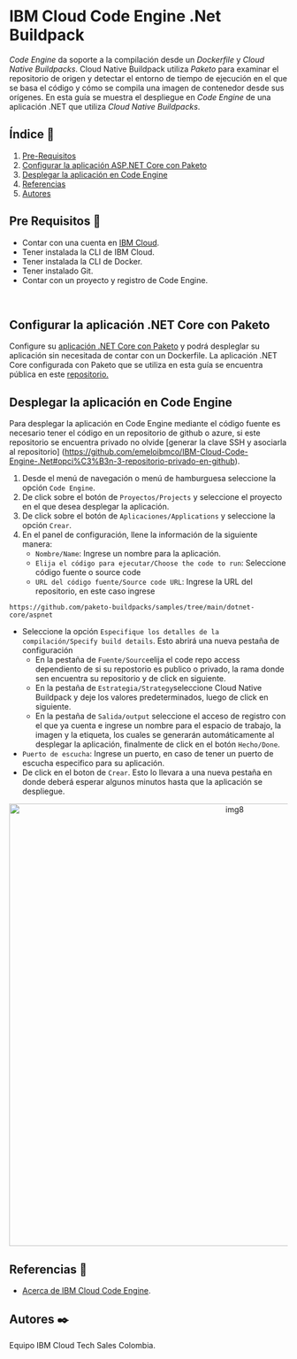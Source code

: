 # IBM Cloud Code Engine .Net Buildpack
*Code Engine* da soporte a la compilación desde un *Dockerfile* y *Cloud Native Buildpacks*. Cloud Native Buildpack utiliza *Paketo* para examinar el repositorio de origen y detectar el entorno de tiempo de ejecución en el que se basa el código y cómo se compila una imagen de contenedor desde sus orígenes. En esta guía se muestra el despliegue en *Code Engine* de una aplicación .NET que utiliza *Cloud Native Buildpacks*.
<br />

## Índice  📰
1. [Pre-Requisitos](#pre-requisitos-pencil)
2. [Configurar la aplicación ASP.NET Core con Paketo](#Configurar-la-aplicación-ASP.NET-Core-con-Paketo)
3. [Desplegar la aplicación en Code Engine](#Desplegar-la-aplicación-en-Code-Engine)
4. [Referencias](#Referencias-book)
5. [Autores](#Autores-black_nib)

## Pre Requisitos :pencil:
* Contar con una cuenta en <a href="https://cloud.ibm.com/"> IBM Cloud</a>.
* Tener instalada la CLI de IBM Cloud.
* Tener instalada la CLI de Docker.
* Tener instalado Git.
* Contar con un proyecto y registro de Code Engine.
<br />

## Configurar la aplicación .NET Core con Paketo
Configure su [aplicación .NET Core con Paketo](https://paketo.io/docs/howto/dotnet-core/) y podrá despleglar su aplicación sin necesitada de contar con un Dockerfile. La aplicación .NET Core configurada con Paketo que se utiliza en esta guía se encuentra pública en este [repositorio.](https://github.com/paketo-buildpacks/samples/tree/main/dotnet-core/aspnet)

## Desplegar la aplicación en Code Engine
Para desplegar la aplicación en Code Engine mediante el código fuente es necesario tener el código en un repositorio de github o azure, si este repositorio se encuentra privado no olvide [generar la clave SSH y asociarla al repositorio] (https://github.com/emeloibmco/IBM-Cloud-Code-Engine-.Net#opci%C3%B3n-3-repositorio-privado-en-github).

1. Desde el menú de navegación o menú de hamburguesa seleccione la opción ```Code Engine```.
2. De click sobre el botón de ```Proyectos/Projects``` y seleccione el proyecto en el que desea desplegar la aplicación.
3. De click sobre el botón de ```Aplicaciones/Applications``` y seleccione la opción ```Crear```.
4. En el panel de configuración, llene la información de la siguiente manera:
   * ```Nombre/Name```: Ingrese un nombre para la aplicación.
   * ```Elija el código para ejecutar/Choose the code to run```: Seleccione código fuente o source code
   * ```URL del código fuente/Source code URL```: Ingrese la URL del repositorio, en este caso ingrese
```
https://github.com/paketo-buildpacks/samples/tree/main/dotnet-core/aspnet
```
   * Seleccione la opción ```Especifique los detalles de la compilación/Specify build details```. Esto abrirá una nueva pestaña de configuración 
      * En la pestaña de ```Fuente/Source```elija el code repo access dependiento de si su repostorio es publico o privado, la rama donde sen encuentra su repositorio y de   click en siguiente.
      * En la pestaña de ```Estrategia/Strategy```seleccione Cloud Native Buildpack y deje los valores predeterminados, luego de click en siguiente.
      * En la pestaña de ```Salida/output``` seleccione el acceso de registro con el que ya cuenta e ingrese un nombre para el espacio de trabajo, la imagen y la etiqueta, los cuales se generarán automáticamente al desplegar la aplicación, finalmente de click en el botón ```Hecho/Done```.   
   * ```Puerto de escucha```: Ingrese un puerto, en caso de tener un puerto de escucha especifico para su aplicación.
   * De click en el boton de ```Crear```. Esto lo llevara a una nueva pestaña en donde deberá esperar algunos minutos hasta que la aplicación se despliegue.

<p align="center">
<img width="800" alt="img8" src=https://github.com/emeloibmco/IBM-Cloud-Code-Engine-.Net/blob/8edbcc0d5082c170fed5816112df9e7572738ecb/Imagenes/sourcecode.gif>
</p>




## Referencias :book:
* [Acerca de IBM Cloud Code Engine](https://cloud.ibm.com/docs/codeengine).

## Autores :black_nib:
Equipo IBM Cloud Tech Sales Colombia.
<br />
